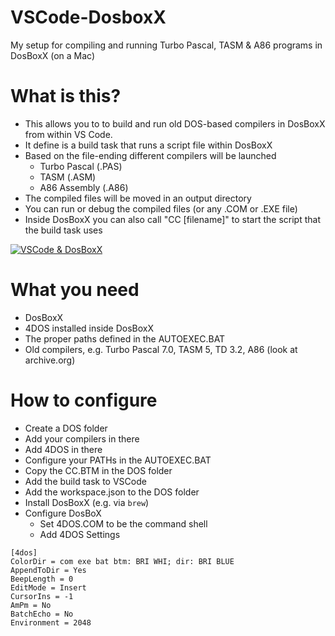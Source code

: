 # VSCode-DosboxX
My setup for compiling and running Turbo Pascal, TASM &amp; A86 programs in DosBoxX (on a Mac)

# What is this?

- This allows you to to build and run old DOS-based compilers in DosBoxX from within VS Code.
- It define is a build task that runs a script file within DosBoxX
- Based on the file-ending different compilers will be launched
  - Turbo Pascal (.PAS)
  - TASM (.ASM)
  - A86 Assembly (.A86)
- The compiled files will be moved in an output directory
- You can run or debug the compiled files (or any .COM or .EXE file)
- Inside DosBoxX you can also call "CC [filename]" to start the script that the build task uses

[![VSCode & DosBoxX](https://i.imgur.com/v2SHfuLl.png)](https://www.youtube.com/watch?v=FTyPqKCVFA0)

# What you need

- DosBoxX
- 4DOS installed inside DosBoxX
- The proper paths defined in the AUTOEXEC.BAT
- Old compilers, e.g. Turbo Pascal 7.0, TASM 5, TD 3.2, A86 (look at archive.org)

# How to configure
- Create a DOS folder
- Add your compilers in there
- Add 4DOS in there
- Configure your PATHs in the AUTOEXEC.BAT
- Copy the CC.BTM in the DOS folder
- Add the build task to VSCode
- Add the workspace.json to the DOS folder
- Install DosBoxX (e.g. via ```brew```)
- Configure DosBoX
  - Set 4DOS.COM to be the command shell
  - Add 4DOS Settings

```
[4dos]
ColorDir = com exe bat btm: BRI WHI; dir: BRI BLUE
AppendToDir = Yes
BeepLength = 0
EditMode = Insert
CursorIns = -1
AmPm = No
BatchEcho = No
Environment = 2048
```
